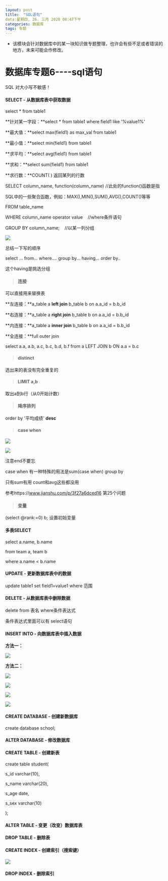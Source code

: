 ```yaml
---
layout: post
title:  "SQL语句"
data:星期四, 26. 三月 2020 08:47下午 
categories: 数据库
tags: 专题
---
```

* 该模块会针对数据库中的某一块知识做专题整理，也许会有些不足或者错误的地方，未来可能会作修改。

# 数据库专题6----sql语句


SQL 对大小写不敏感！

#### SELECT - 从数据库表中获取数据


select * from table1

**针对某一字段：**select * from table1 where field1 like '%value1%' 

**最大值：**select max(field1) as max_val  from table1

**最小值：**select min(field1) from table1

**求平均：**select avg(field1)  from table1

**求和：**select sum(field1)  from table1

**求行数：**COUNT( ) 返回某列的行数

>
SELECT column_name, function(column_name)  //此处的function()函数是指
>
SQL中的一些聚合函数，例如：MAX(),MIN(),SUM(),AVG(),COUNT()等等
>
FROM table_name
>
WHERE column_name operator value    //where条件语句
>
GROUP BY column_name;    //以某一列分组
>
![](https://github.com/LLLibra/LLLibra.github.io/raw/master/_posts/imgs/20200329-135007.png)

>
总结一下写的顺序
>
select ... from... where.... group by... having... order by..
>
这个having是挑选分组

> #### 连接
>
可以直接用来替换表
>
**左连接：**a_table a **left join** b_table b on a.a_id = b.b_id
>
**右连接：**a_table a **right  join** b_table b on a.a_id = b.b_id
>
**内连接：**a_table a **inner join** b_table b on a.a_id = b.b_id
>
**全连接：**full outer join
>
select a.a, a.b, a.c, b.c, b.d, b.f from a LEFT JOIN b ON a.a = b.c
> #### distinct
>
选出来的表没有完全重复的
> #### LIMIT a,b
取出a到b行（从0开始计数）
> #### 降序排列
order by '平均成绩' **desc**
> #### case   when
![](https://github.com/LLLibra/LLLibra.github.io/raw/master/_posts/imgs/20200331-194413.png)
>
![](https://github.com/LLLibra/LLLibra.github.io/raw/master/_posts/imgs/20200331-194505.png)
>
注意end不要忘
>
case when 有一种特殊的用法是sum(case when) group by
> 
只有sum有用 count和avg这些都没用
>
参考https://www.jianshu.com/p/3f27a6dced16 第25个问题
> #### 变量
(select @rank:=0) b; 设置初始变量

#### 多表SELECT
select a.name, b.name

from team a, team b 

where a.name < b.name

#### UPDATE - 更新数据库表中的数据
update table1 set field1=value1 where 范围


#### DELETE - 从数据库表中删除数据
delete from 表名  where条件表达式 

条件表达式里面可以有 select语句
#### INSERT INTO - 向数据库表中插入数据
**方法一：**

![](https://github.com/LLLibra/LLLibra.github.io/raw/master/_posts/imgs/20200329-141239.png)

**方法二：**

![](https://github.com/LLLibra/LLLibra.github.io/raw/master/_posts/imgs/20200329-141250.png)


![](https://github.com/LLLibra/LLLibra.github.io/raw/master/_posts/imgs/20200329-190239.png)

![](https://github.com/LLLibra/LLLibra.github.io/raw/master/_posts/imgs/20200329-141149.png)

![](https://github.com/LLLibra/LLLibra.github.io/raw/master/_posts/imgs/20200329-141200.png)


#### CREATE DATABASE - 创建新数据库
create database school;

#### ALTER DATABASE - 修改数据库

#### CREATE TABLE - 创建新表
create table student(

s_id varchar(10),

s_name varchar(20),

s_age date,

s_sex varchar(10)

);


#### ALTER TABLE - 变更（改变）数据库表

#### DROP TABLE - 删除表

#### CREATE INDEX - 创建索引（搜索键）

![](https://github.com/LLLibra/LLLibra.github.io/raw/master/_posts/imgs/20200330-203859.png)

#### DROP INDEX - 删除索引














